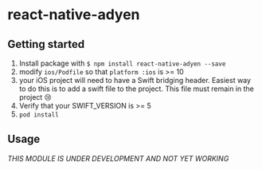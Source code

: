 # react-native-adyen

## Getting started

1. Install package with `$ npm install react-native-adyen --save`
2. modify `ios/Podfile` so that `platform :ios` is >= 10
3. your iOS project will need to have a Swift bridging header. Easiest way to do this is to add a swift file to the project. This file must remain in the project 😢
4. Verify that your SWIFT_VERSION is >= 5
5. `pod install`

## Usage

_THIS MODULE IS UNDER DEVELOPMENT AND NOT YET WORKING_
